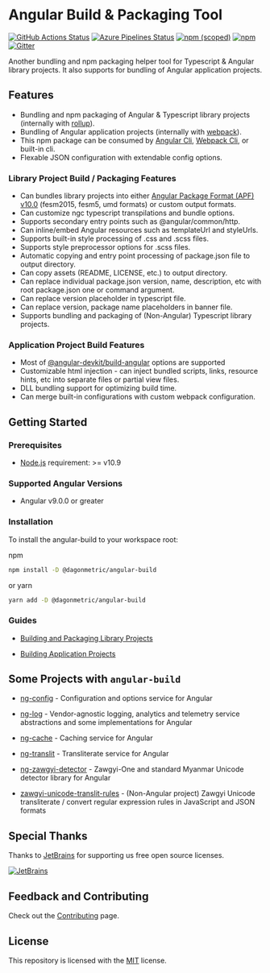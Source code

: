 # Angular Build & Packaging Tool

[![GitHub Actions Status](https://github.com/DagonMetric/angular-build/workflows/Build/badge.svg)](https://github.com/DagonMetric/angular-build/actions)
[![Azure Pipelines Status](https://dev.azure.com/DagonMetric/angular-build/_apis/build/status/DagonMetric.angular-build?branchName=master)](https://dev.azure.com/DagonMetric/angular-build/_build?definitionId=3)
[![npm (scoped)](https://img.shields.io/npm/v/@dagonmetric/angular-build.svg)](https://www.npmjs.com/package/@dagonmetric/angular-build)
[![npm](https://img.shields.io/npm/dm/@dagonmetric/angular-build.svg)](https://www.npmjs.com/package/@dagonmetric/angular-build)
[![Gitter](https://badges.gitter.im/DagonMetric/general.svg)](https://gitter.im/DagonMetric/general?utm_source=badge&utm_medium=badge&utm_campaign=pr-badge)

Another bundling and npm packaging helper tool for Typescript & Angular library projects. It also supports for bundling of Angular application projects.

## Features

* Bundling and npm packaging of Angular & Typescript library projects (internally with [rollup](https://rollupjs.org)).
* Bundling of Angular application projects (internally with [webpack](https://webpack.js.org)).
* This npm package can be consumed by [Angular Cli](https://cli.angular.io), [Webpack Cli](https://www.npmjs.com/package/webpack-cli), or built-in cli.
* Flexable JSON configuration with extendable config options.

### Library Project Build / Packaging Features

* Can bundles library projects into either [Angular Package Format (APF) v10.0](https://docs.google.com/document/d/1CZC2rcpxffTDfRDs6p1cfbmKNLA6x5O-NtkJglDaBVs/preview) (fesm2015, fesm5, umd formats) or custom output formats.
* Can customize ngc typescript transpilations and bundle options.
* Supports secondary entry points such as @angular/common/http.
* Can inline/embed Angular resources such as templateUrl and styleUrls.
* Supports built-in style processing of .css and .scss files.
* Supports style preprocessor options for .scss files.
* Automatic copying and entry point processing of package.json file to output directory.
* Can copy assets (README, LICENSE, etc.) to output directory.
* Can replace individual package.json version, name, description, etc with root package.json one or command argument.
* Can replace version placeholder in typescript file.
* Can replace version, package name placeholders in banner file.
* Supports bundling and packaging of (Non-Angular) Typescript library projects.

### Application Project Build Features

* Most of [@angular-devkit/build-angular](https://www.npmjs.com/package/@angular-devkit/build-angular) options are supported
* Customizable html injection - can inject bundled scripts, links, resource hints, etc into separate files or partial view files.
* DLL bundling support for optimizing build time.
* Can merge built-in configurations with custom webpack configuration.

## Getting Started

### Prerequisites

* [Node.js](https://nodejs.org/en/download/) requirement:  >= v10.9

### Supported Angular Versions

* Angular v9.0.0 or greater

### Installation

To install the angular-build to your workspace root:

npm

```bash
npm install -D @dagonmetric/angular-build
```

or yarn

```bash
yarn add -D @dagonmetric/angular-build
```

### Guides

* [Building and Packaging Library Projects](https://github.com/DagonMetric/angular-build/wiki/Building-and-Packaging-Angular-Library-Projects)

* [Building Application Projects](https://github.com/DagonMetric/angular-build/wiki/Building-Angular-Application-Projects)

## Some Projects with `angular-build`

* [ng-config](https://github.com/DagonMetric/ng-config) - Configuration and options service for Angular

* [ng-log](https://github.com/DagonMetric/ng-log) - Vendor-agnostic logging, analytics and telemetry service abstractions and some implementations for Angular

* [ng-cache](https://github.com/DagonMetric/ng-cache) - Caching service for Angular

* [ng-translit](https://github.com/DagonMetric/ng-translit) - Transliterate service for Angular

* [ng-zawgyi-detector](https://github.com/myanmartools/ng-zawgyi-detector) - Zawgyi-One and standard Myanmar Unicode detector library for Angular

* [zawgyi-unicode-translit-rules](https://github.com/myanmartools/zawgyi-unicode-translit-rules) - (Non-Angular project) Zawgyi Unicode transliterate / convert regular expression rules in JavaScript and JSON formats

## Special Thanks

Thanks to [JetBrains](https://www.jetbrains.com/?from=angular-build) for supporting us free open source licenses.

[![JetBrains](https://user-images.githubusercontent.com/45749065/83002810-7c746300-a033-11ea-95be-938164dad724.png)](https://www.jetbrains.com/?from=angular-build)

## Feedback and Contributing

Check out the [Contributing](https://github.com/DagonMetric/angular-build/blob/master/CONTRIBUTING.md) page.

## License

This repository is licensed with the [MIT](https://github.com/DagonMetric/angular-build/blob/master/LICENSE) license.

